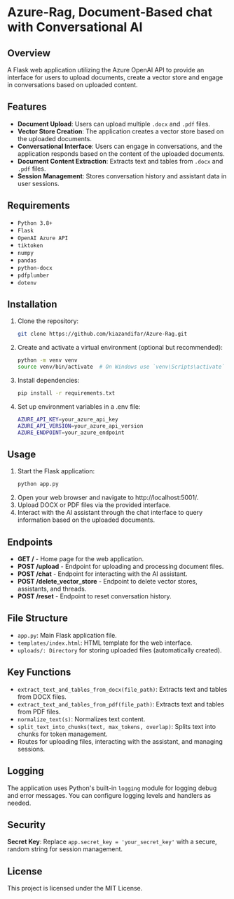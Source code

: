 # Azure-Rag, Document-Based chat with Conversational AI

## Overview

A Flask web application utilizing the Azure OpenAI API to provide an interface for users to upload documents, create a vector store and engage in conversations based on uploaded content.

## Features

- **Document Upload**: Users can upload multiple `.docx` and `.pdf` files.
- **Vector Store Creation**: The application creates a vector store based on the uploaded documents.
- **Conversational Interface**: Users can engage in conversations, and the application responds based on the content of the uploaded documents.
- **Document Content Extraction**: Extracts text and tables from `.docx` and `.pdf` files.
- **Session Management**: Stores conversation history and assistant data in user sessions.

## Requirements

- `Python 3.8+`
- `Flask`
- `OpenAI Azure API`
- `tiktoken`
- `numpy`
- `pandas`
- `python-docx`
- `pdfplumber`
- `dotenv`

## Installation

1. Clone the repository:
   ```bash
   git clone https://github.com/kiazandifar/Azure-Rag.git
2. Create and activate a virtual environment (optional but recommended):
   ```bash
   python -m venv venv
   source venv/bin/activate  # On Windows use `venv\Scripts\activate`
3. Install dependencies:
   ```bash
   pip install -r requirements.txt
4. Set up environment variables in a .env file:
   ```bash
   AZURE_API_KEY=your_azure_api_key
   AZURE_API_VERSION=your_azure_api_version
   AZURE_ENDPOINT=your_azure_endpoint

## Usage

1. Start the Flask application:
   ```bash
   python app.py
2. Open your web browser and navigate to http://localhost:5001/.
3. Upload DOCX or PDF files via the provided interface.
4. Interact with the AI assistant through the chat interface to query information based on the uploaded documents.

## Endpoints

- **GET /** - Home page for the web application.
- **POST /upload** - Endpoint for uploading and processing document files.
- **POST /chat** - Endpoint for interacting with the AI assistant.
- **POST /delete_vector_store** - Endpoint to delete vector stores, assistants, and threads.
- **POST /reset** - Endpoint to reset conversation history.

## File Structure

- `app.py`: Main Flask application file.
- `templates/index.html`: HTML template for the web interface.
- `uploads/: Directory` for storing uploaded files (automatically created).

## Key Functions

- `extract_text_and_tables_from_docx(file_path)`: Extracts text and tables from DOCX files.
- `extract_text_and_tables_from_pdf(file_path)`: Extracts text and tables from PDF files.
- `normalize_text(s)`: Normalizes text content.
- `split_text_into_chunks(text, max_tokens, overlap)`: Splits text into chunks for token management.
- Routes for uploading files, interacting with the assistant, and managing sessions.

## Logging

The application uses Python's built-in `logging` module for logging debug and error messages. You can configure logging levels and handlers as needed.

## Security

**Secret Key**: Replace `app.secret_key = 'your_secret_key'` with a secure, random string for session management.

## License
This project is licensed under the MIT License.
